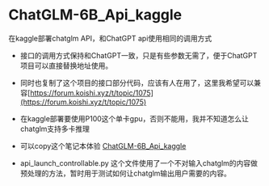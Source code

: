 # ChatGLM-6B_Api_kaggle
在kaggle部署chatglm API，和ChatGPT api使用相同的调用方式

- 接口的调用方式保持和ChatGPT一致，只是有些参数无需了，便于ChatGPT项目可以直接替换地址使用。
- 同时也复制了这个项目的接口部分代码，应该有人在用了，这里我希望可以兼容[https://forum.koishi.xyz/t/topic/1075](https://forum.koishi.xyz/t/topic/1075)
- 在kaggle部署要使用P100这个单卡gpu，否则不能用，我并不知道怎么让chatglm支持多卡推理

- 可以copy这个笔记本体验 [ChatGLM-6B_Api_kaggle](https://github.com/viyiviyi/ChatGLM-6B_Api_kaggle)

- api_launch_controllable.py 这个文件使用了一个不对输入chatglm的内容做预处理的方法，暂时用于测试如何让chatglm输出用户需要的内容。
